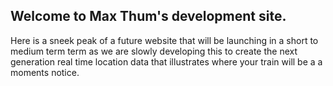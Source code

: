 ## Welcome to Max Thum's development site. 

Here is a sneek peak of a future website that will be launching in a short to medium term term as we are slowly developing this to create the next generation real time location data that illustrates where your train will be a a moments notice.  

